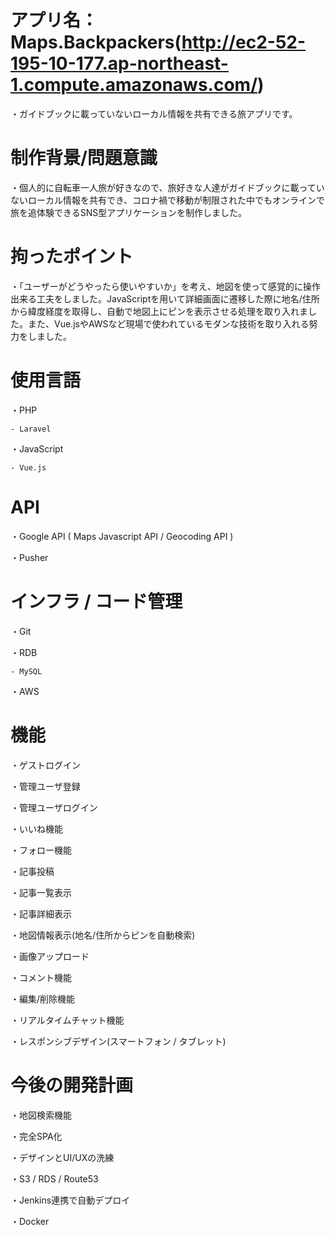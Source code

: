 # アプリ名：Maps.Backpackers(http://ec2-52-195-10-177.ap-northeast-1.compute.amazonaws.com/)

・ガイドブックに載っていないローカル情報を共有できる旅アプリです。

# 制作背景/問題意識

・個人的に自転車一人旅が好きなので、旅好きな人達がガイドブックに載っていないローカル情報を共有でき、コロナ禍で移動が制限された中でもオンラインで旅を追体験できるSNS型アプリケーションを制作しました。

# 拘ったポイント

・「ユーザーがどうやったら使いやすいか」を考え、地図を使って感覚的に操作出来る工夫をしました。JavaScriptを用いて詳細画面に遷移した際に地名/住所から緯度経度を取得し、自動で地図上にピンを表示させる処理を取り入れました。また、Vue.jsやAWSなど現場で使われているモダンな技術を取り入れる努力をしました。

# 使用言語

・PHP 

    - Laravel

・JavaScript

    - Vue.js

# API 

・Google API ( Maps Javascript API / Geocoding API )

・Pusher

# インフラ / コード管理

・Git

・RDB

    - MySQL

・AWS

# 機能

・ゲストログイン

・管理ユーザ登録

・管理ユーザログイン

・いいね機能

・フォロー機能

・記事投稿

・記事一覧表示

・記事詳細表示

・地図情報表示(地名/住所からピンを自動検索)

・画像アップロード

・コメント機能

・編集/削除機能

・リアルタイムチャット機能

・レスポンシブデザイン(スマートフォン / タブレット)

# 今後の開発計画

・地図検索機能

・完全SPA化

・デザインとUI/UXの洗練

・S3 / RDS / Route53

・Jenkins連携で自動デプロイ

・Docker
